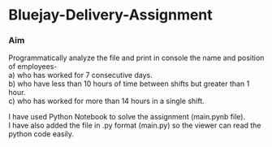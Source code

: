 # Bluejay-Delivery-Assignment
### Aim
Programmatically analyze the file and print in console the name and position of employees-  
a) who has worked for 7 consecutive days.  
b) who have less than 10 hours of time between shifts but greater than 1 hour.  
c) who has worked for more than 14 hours in a single shift.  
      
I have used Python Notebook to solve the assignment (main.pynb file).  
I have also added the file in .py format (main.py) so the viewer can read the python code easily.
